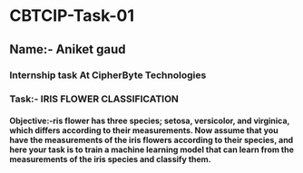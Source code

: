 # CBTCIP-Task-01
## Name:- Aniket gaud
### Internship task At CipherByte Technologies 
### Task:- IRIS FLOWER CLASSIFICATION
#### Objective:-ris flower has three species; setosa, versicolor, and virginica, which differs according to their measurements. Now assume that you have the measurements of the iris flowers according to their species, and here your task is to train a machine learning model that can learn from the measurements of the iris species and classify them.
